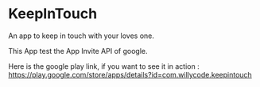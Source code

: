 # KeepInTouch
An app to keep in touch with your loves one.

This App test the App Invite API of google.

Here is the google play link, if you want to see it in action : 
https://play.google.com/store/apps/details?id=com.willycode.keepintouch

